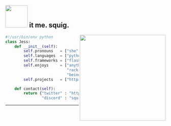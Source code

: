## <img src="https://media3.giphy.com/media/3ov9k0Ziq50EoOuWRi/giphy.gif" width="70"> it me. squig.
<img align='right' src="https://media2.giphy.com/media/jOsoGmmWGSloPU8fMH/giphy.gif" width="270">

```python
#!/usr/bin/env python
class Jess:
    def __init__(self):
        self.pronouns   = ["she", "her", not "they"]
        self.languages  = ["python", "js"]
        self.frameworks = ["flask", "nextcord", "sqlalchemy"]
        self.enjoys     = ["anything involving web APIs",
                           "racking my brain over weird bugs",
                           "being gay/sexy/impossible to kill"]
        self.projects   = ["https://squigjess.github.io/JukeBot/"]

    def contact(self):
        return {"twitter" : "https://twitter.com/an_irl_squig/",
                "discord" : "squig#1312"}
```
---
